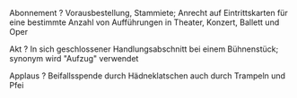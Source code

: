 Abonnement
?
Vorausbestellung, Stammiete; Anrecht auf Eintrittskarten für eine bestimmte Anzahl von Aufführungen in Theater, Konzert, Ballett und Oper


Akt
?
In sich geschlossener Handlungsabschnitt bei einem Bühnenstück; synonym wird "Aufzug" verwendet

Applaus
?
Beifallsspende durch Hädneklatschen auch durch Trampeln und Pfei